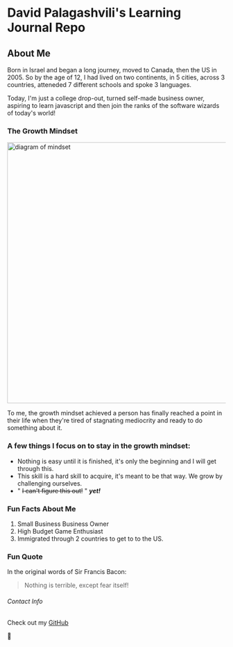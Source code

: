 # David Palagashvili's Learning Journal Repo

## About Me

Born in Israel and began a long journey, moved to Canada, then the US in 2005. So by the age of 12, I had lived on two continents, in 5 cities, across 3 countries, atteneded 7 different schools and spoke 3 languages.

Today, I'm just a college drop-out, turned self-made business owner, aspiring to learn javascript and then join the ranks of the software wizards of today's world!

### The Growth Mindset

<img src="https://3kllhk1ibq34qk6sp3bhtox1-wpengine.netdna-ssl.com/wp-content/uploads/NewGrowthMindset2.png" alt="diagram of mindset" width="600">

To me, the growth mindset achieved a person has finally reached a point in their life when they're tired of stagnating mediocrity and ready to do something about it.

### A few things I focus on to stay in the growth mindset:

- Nothing is easy until it is finished, it's only the beginning and I will get through this.
- This skill is a hard skill to acquire, it's meant to be that way. We grow by challenging ourselves.
- " ~~I can't figure this out!~~ " ***yet!***

### Fun Facts About Me

1. Small Business Business Owner
2. High Budget Game Enthusiast
3. Immigrated through 2 countries to get to to the US.

### Fun Quote

In the original words of Sir Francis Bacon:

> Nothing is terrible, except fear itself!


###### Contact Info
Check out my [GitHub](https://github.com/Davidoffili)

:poop:
